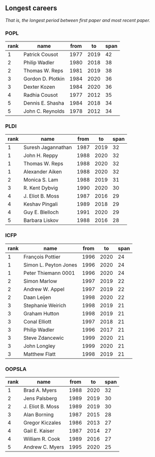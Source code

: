 ## Longest careers

_That is, the longest period between first paper and most recent paper._

### POPL

 rank | name  | from  | to  | span 
------|-------------------|------|------|------
1 | Patrick Cousot| 1977 | 2019 |   42
2 | Philip Wadler | 1980 | 2018 |   38
2 | Thomas W. Reps| 1981 | 2019 |   38
3 | Gordon D. Plotkin | 1984 | 2020 |   36
3 | Dexter Kozen  | 1984 | 2020 |   36
4 | Radhia Cousot | 1977 | 2012 |   35
5 | Dennis E. Shasha  | 1984 | 2018 |   34
5 | John C. Reynolds  | 1978 | 2012 |   34

### PLDI

 rank |  name  | from  | to  | span 
------|--------------------|------|------|------
1 | Suresh Jagannathan | 1987 | 2019 |   32
1 | John H. Reppy  | 1988 | 2020 |   32
1 | Thomas W. Reps | 1988 | 2020 |   32
1 | Alexander Aiken| 1988 | 2020 |   32
2 | Monica S. Lam  | 1988 | 2019 |   31
3 | R. Kent Dybvig | 1990 | 2020 |   30
4 | J. Eliot B. Moss   | 1987 | 2016 |   29
4 | Keshav Pingali | 1989 | 2018 |   29
4 | Guy E. Blelloch| 1991 | 2020 |   29
5 | Barbara Liskov | 1988 | 2016 |   28

### ICFP

 rank |   name| from  | to  | span 
------|-----------------------|------|------|------
1 | François Pottier  | 1996 | 2020 |   24
1 | Simon L. Peyton Jones | 1996 | 2020 |   24
1 | Peter Thiemann 0001   | 1996 | 2020 |   24
2 | Simon Marlow  | 1997 | 2019 |   22
2 | Andrew W. Appel   | 1997 | 2019 |   22
2 | Daan Leijen   | 1998 | 2020 |   22
3 | Stephanie Weirich | 1998 | 2019 |   21
3 | Graham Hutton | 1998 | 2019 |   21
3 | Conal Elliott | 1997 | 2018 |   21
3 | Philip Wadler | 1996 | 2017 |   21
3 | Steve Zdancewic   | 1999 | 2020 |   21
3 | John Longley  | 1999 | 2020 |   21
3 | Matthew Flatt | 1998 | 2019 |   21

### OOPSLA

 rank | name | from  | to  | span 
------|------------------|------|------|------
1 | Brad A. Myers| 1988 | 2020 |   32
2 | Jens Palsberg| 1989 | 2019 |   30
2 | J. Eliot B. Moss | 1989 | 2019 |   30
3 | Alan Borning | 1987 | 2015 |   28
4 | Gregor Kiczales  | 1986 | 2013 |   27
4 | Gail E. Kaiser   | 1987 | 2014 |   27
4 | William R. Cook  | 1989 | 2016 |   27
5 | Andrew C. Myers  | 1995 | 2020 |   25
